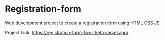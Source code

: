# Registration-form
Web development project to create a registration form using HTML CSS JS

Project Link: https://registration-form-two-theta.vercel.app/
